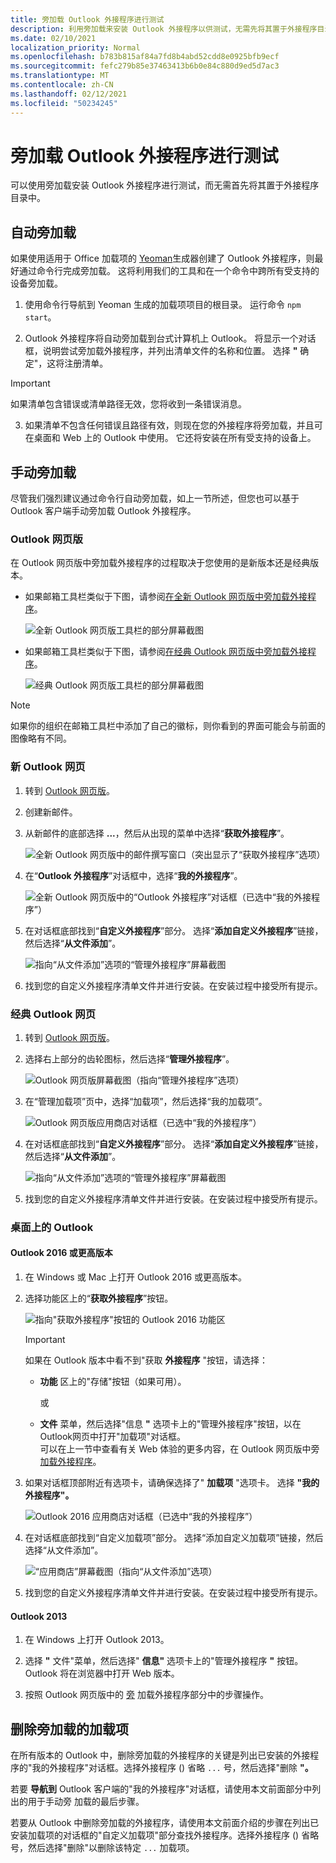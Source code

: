 ```yaml
---
title: 旁加载 Outlook 外接程序进行测试
description: 利用旁加载来安装 Outlook 外接程序以供测试，无需先将其置于外接程序目录中。
ms.date: 02/10/2021
localization_priority: Normal
ms.openlocfilehash: b783b815af84a7fd8b4abd52cdd8e0925bfb9ecf
ms.sourcegitcommit: fefc279b85e37463413b6b0e84c880d9ed5d7ac3
ms.translationtype: MT
ms.contentlocale: zh-CN
ms.lasthandoff: 02/12/2021
ms.locfileid: "50234245"
---
```

# <a name="sideload-outlook-add-ins-for-testing"></a>旁加载 Outlook 外接程序进行测试

可以使用旁加载安装 Outlook 外接程序进行测试，而无需首先将其置于外接程序目录中。

## <a name="sideload-automatically"></a>自动旁加载

如果使用适用于 Office 加载项的 [Yeoman](https://github.com/OfficeDev/generator-office)生成器创建了 Outlook 外接程序，则最好通过命令行完成旁加载。 这将利用我们的工具和在一个命令中跨所有受支持的设备旁加载。

1. 使用命令行导航到 Yeoman 生成的加载项项目的根目录。 运行命令 `npm start`。

2. Outlook 外接程序将自动旁加载到台式计算机上 Outlook。 将显示一个对话框，说明尝试旁加载外接程序，并列出清单文件的名称和位置。 选择 **"** 确定"，这将注册清单。

> [!IMPORTANT]
> 如果清单包含错误或清单路径无效，您将收到一条错误消息。

3. 如果清单不包含任何错误且路径有效，则现在您的外接程序将旁加载，并且可在桌面和 Web 上的 Outlook 中使用。 它还将安装在所有受支持的设备上。

## <a name="sideload-manually"></a>手动旁加载

尽管我们强烈建议通过命令行自动旁加载，如上一节所述，但您也可以基于 Outlook 客户端手动旁加载 Outlook 外接程序。

### <a name="outlook-on-the-web"></a>Outlook 网页版

在 Outlook 网页版中旁加载外接程序的过程取决于您使用的是新版本还是经典版本。

- 如果邮箱工具栏类似于下图，请参阅[在全新 Outlook 网页版中旁加载外接程序](#new-outlook-on-the-web)。

    ![全新 Outlook 网页版工具栏的部分屏幕截图](../images/outlook-on-the-web-new-toolbar.png)

- 如果邮箱工具栏类似于下图，请参阅[在经典 Outlook 网页版中旁加载外接程序](#classic-outlook-on-the-web)。

    ![经典 Outlook 网页版工具栏的部分屏幕截图](../images/outlook-on-the-web-classic-toolbar.png)

> [!NOTE]
> 如果你的组织在邮箱工具栏中添加了自己的徽标，则你看到的界面可能会与前面的图像略有不同。

### <a name="new-outlook-on-the-web"></a>新 Outlook 网页

1. 转到 [Outlook 网页版](https://outlook.office.com)。

1. 创建新邮件。

1. 从新邮件的底部选择 **...**，然后从出现的菜单中选择“**获取外接程序**”。

    ![全新 Outlook 网页版中的邮件撰写窗口（突出显示了“获取外接程序”选项）](../images/outlook-on-the-web-new-get-add-ins.png)

1. 在“**Outlook 外接程序**”对话框中，选择“**我的外接程序**”。

    ![全新 Outlook 网页版中的“Outlook 外接程序”对话框（已选中“我的外接程序”）](../images/outlook-on-the-web-new-my-add-ins.png)

1. 在对话框底部找到“**自定义外接程序**”部分。 选择“**添加自定义外接程序**”链接，然后选择“**从文件添加**”。

    ![指向“从文件添加”选项的“管理外接程序”屏幕截图](../images/outlook-sideload-desktop-add-from-file.png)

1. 找到您的自定义外接程序清单文件并进行安装。在安装过程中接受所有提示。

### <a name="classic-outlook-on-the-web"></a>经典 Outlook 网页

1. 转到 [Outlook 网页版](https://outlook.office.com)。

1. 选择右上部分的齿轮图标，然后选择“**管理外接程序**”。

    ![Outlook 网页版屏幕截图（指向“管理外接程序”选项）](../images/outlook-sideload-web-manage-integrations.png)

1. 在“管理加载项”页中，选择“加载项”，然后选择“我的加载项”。

    ![Outlook 网页版应用商店对话框（已选中“我的外接程序”）](../images/outlook-sideload-store-select-add-ins.png)

1. 在对话框底部找到“**自定义外接程序**”部分。 选择“**添加自定义外接程序**”链接，然后选择“**从文件添加**”。

    ![指向“从文件添加”选项的“管理外接程序”屏幕截图](../images/outlook-sideload-desktop-add-from-file.png)

1. 找到您的自定义外接程序清单文件并进行安装。在安装过程中接受所有提示。

### <a name="outlook-on-the-desktop"></a>桌面上的 Outlook

#### <a name="outlook-2016-or-later"></a>Outlook 2016 或更高版本

1. 在 Windows 或 Mac 上打开 Outlook 2016 或更高版本。

1. 选择功能区上的“**获取外接程序**”按钮。

    ![指向"获取外接程序"按钮的 Outlook 2016 功能区](../images/outlook-sideload-desktop-store.png)

    > [!IMPORTANT]
    > 如果在 Outlook 版本中看不到"获取 **外接程序** "按钮，请选择：
    >
    > - **功能** 区上的"存储"按钮（如果可用）。
    >
    >   或
    >
    > - **文件** 菜单，然后选择"信息 **"** 选项卡上的"管理外接程序"按钮，以在 Outlook网页中打开"加载项"对话框。<br>可以在上一节中查看有关 Web 体验的更多内容，在 Outlook 网页版中旁 [加载外接程序](#outlook-on-the-web)。

1. 如果对话框顶部附近有选项卡，请确保选择了" **加载项** "选项卡。 选择 **"我的外接程序"。**

    ![Outlook 2016 应用商店对话框（已选中“我的外接程序”）](../images/outlook-sideload-store-select-add-ins.png)

1. 在对话框底部找到“自定义加载项”部分。 选择“添加自定义加载项”链接，然后选择“从文件添加”。

    ![“应用商店”屏幕截图（指向“从文件添加”选项）](../images/outlook-sideload-desktop-add-from-file.png)

1. 找到您的自定义外接程序清单文件并进行安装。在安装过程中接受所有提示。

#### <a name="outlook-2013"></a>Outlook 2013

1. 在 Windows 上打开 Outlook 2013。

1. 选择 **"** 文件"菜单，然后选择" **信息"** 选项卡上的"管理外接程序 **"** 按钮。Outlook 将在浏览器中打开 Web 版本。

1. 按照 Outlook 网页版中的 [旁](#outlook-on-the-web) 加载外接程序部分中的步骤操作。

## <a name="remove-a-sideloaded-add-in"></a>删除旁加载的加载项

在所有版本的 Outlook 中，删除旁加载的外接程序的关键是列出已安装的外接程序的"我的外接程序"对话框。选择外接程序 () 省略 `...` 号，然后选择"删除 **"。**

若要 **导航到** Outlook 客户端的"我的外接程序"对话框，请使用本文前面部分中列出的用于手动旁 [](#sideload-manually)加载的最后步骤。

若要从 Outlook 中删除旁加载的外接程序，请使用本文前面介绍的步骤在列出已安装加载项的对话框的"自定义加载项"部分查找外接程序。选择外接程序 () 省略号，然后选择"删除"以删除该特定 `...` 加载项。 

